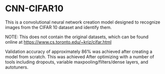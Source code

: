 # CNN-CIFAR10
This is a convolutional neural network creation model designed to recognize images from the CIFAR 10 dataset and identify them. 

NOTE: This does not contain the original datasets, which can be found online at https://www.cs.toronto.edu/~kriz/cifar.html

Validation accuracy of approximately 86% was achieved after creating a model from scratch. This was achieved After optimizing with a number of tools including dropouts, variable maxpooling/filters/dense layers, and autotuners. 
